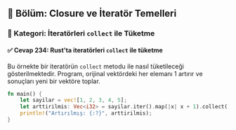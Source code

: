 ## 📘 Bölüm: Closure ve İteratör Temelleri  
### 🔹 Kategori: İteratörleri `collect` ile Tüketme  
#### ✅ Cevap 234: Rust'ta iteratörleri `collect` ile tüketme

Bu örnekte bir iteratörün `collect` metodu ile nasıl tüketileceği gösterilmektedir. Program, orijinal vektördeki her elemanı 1 artırır ve sonuçları yeni bir vektöre toplar.

```rust
fn main() {
    let sayilar = vec![1, 2, 3, 4, 5];
    let arttirilmis: Vec<i32> = sayilar.iter().map(|x| x + 1).collect();
    println!("Artırılmış: {:?}", arttirilmis);
}
```
